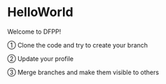 # HelloWorld
Welcome to DFPP!

① Clone the code and try to create your branch

② Update your profile

③ Merge branches and make them visible to others

